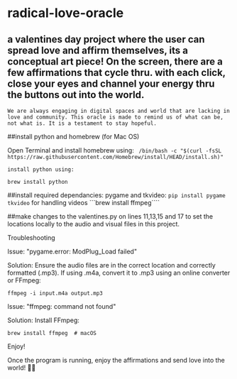 # radical-love-oracle
## a valentines day project where the user can spread love and affirm themselves, its a conceptual art piece! On the screen, there are a few affirmations that cycle thru. with each click, close your eyes and channel your energy thru the buttons out into the world. 

    We are always engaging in digital spaces and world that are lacking in love and community. This oracle is made to remind us of what can be, not what is. It is a testament to stay hopeful.



##install python and homebrew
(for Mac OS)

Open Terminal and install homebrew using:
   ``` /bin/bash -c "$(curl -fsSL https://raw.githubusercontent.com/Homebrew/install/HEAD/install.sh)"```
   
    install python using:
 ``` brew install python ```


##install required dependancies:
pygame and tkvideo:
```pip install pygame tkvideo```
for handling videos
```brew install ffmpeg````


##make changes to the valentines.py on lines 11,13,15 and 17 to set the locations locally to the audio and visual files in this project.


Troubleshooting

Issue: "pygame.error: ModPlug_Load failed"

Solution: Ensure the audio files are in the correct location and correctly formatted (.mp3). If using .m4a, convert it to .mp3 using an online converter or FFmpeg:

```ffmpeg -i input.m4a output.mp3```

Issue: "ffmpeg: command not found"

Solution: Install FFmpeg:

```brew install ffmpeg  # macOS```

Enjoy!

Once the program is running, enjoy the affirmations and send love into the world! 🌸💖
